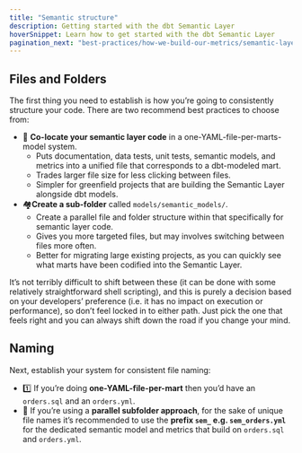 ```yaml
---
title: "Semantic structure"
description: Getting started with the dbt Semantic Layer
hoverSnippet: Learn how to get started with the dbt Semantic Layer
pagination_next: "best-practices/how-we-build-our-metrics/semantic-layer-8-refactor-a-rollup"
---
```


## Files and Folders

The first thing you need to establish is how you’re going to consistently structure your code. There are two recommend best practices to choose from:

- 🏡 **Co-locate your semantic layer code** in a one-YAML-file-per-marts-model system.
  - Puts documentation, data tests, unit tests, semantic models, and metrics into a unified file that corresponds to a dbt-modeled mart.
  - Trades larger file size for less clicking between files.
  - Simpler for greenfield projects that are building the Semantic Layer alongside dbt models.
- 🏘️**Create a sub-folder** called `models/semantic_models/`.
  - Create a parallel file and folder structure within that specifically for semantic layer code.
  - Gives you more targeted files, but may involves switching between files more often.
  - Better for migrating large existing projects, as you can quickly see what marts have been codified into the Semantic Layer.

It’s not terribly difficult to shift between these (it can be done with some relatively straightforward shell scripting), and this is purely a decision based on your developers’ preference (i.e. it has no impact on execution or performance), so don’t feel locked in to either path. Just pick the one that feels right and you can always shift down the road if you change your mind.

## Naming

Next, establish your system for consistent file naming:

- 1️⃣ If you’re doing **one-YAML-file-per-mart** then you’d have an `orders.sql` and an `orders.yml`.
- 📛 If you’re using a **parallel subfolder approach**, for the sake of unique file names it’s recommended to use the **prefix `sem_` e.g. `sem_orders.yml`** for the dedicated semantic model and metrics that build on `orders.sql` and `orders.yml`.
